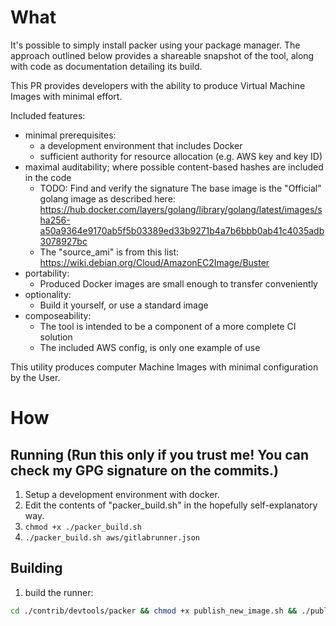 What
====

It's possible to simply install packer using your package manager.  The approach outlined below
provides a shareable snapshot of the tool, along with code as documentation detailing its build.

This PR provides developers with the ability to produce Virtual Machine Images with minimal effort.

Included features:

* minimal prerequisites:
     - a development environment that includes Docker
     - sufficient authority for resource allocation (e.g. AWS key and key ID)
* maximal auditability; where possible content-based hashes are included in the code
     - TODO: Find and verify the signature
          The base image is the "Official" golang image as described here:
https://hub.docker.com/layers/golang/library/golang/latest/images/sha256-a50a9364e9170ab5f5b03389ed33b9271b4a7b6bbb0ab41c4035adb3078927bc
     - The "source_ami" is from this list: https://wiki.debian.org/Cloud/AmazonEC2Image/Buster
* portability:
     - Produced Docker images are small enough to transfer conveniently
* optionality:
     - Build it yourself, or use a standard image
* composeability:
    - The tool is intended to be a component of a more complete CI solution
    - The included AWS config, is only one example of use

This utility produces computer Machine Images with minimal configuration by the User.

How
===

Running (Run this only if you trust me!  You can check my GPG signature on the commits.)
----------
1. Setup a development environment with docker.
2. Edit the contents of "packer_build.sh" in the hopefully self-explanatory way.
3. `chmod +x ./packer_build.sh`
4. `./packer_build.sh aws/gitlabrunner.json`

Building
--------
1. build the runner:
```BASH
cd ./contrib/devtools/packer && chmod +x publish_new_image.sh && ./publish_new_image.sh
```
